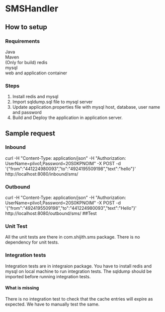 # SMSHandler
## How to setup
### Requirements
Java<br> 
Maven<br> (Only for build)
redis<br>
mysql<br>
web and application container
### Steps
1. Install redis and mysql 
2. Import sqldump.sql file to mysql server
3. Update application.properties file with mysql host, database, user name and password
4. Build and Deploy the application in application server. 
## Sample request
### Inbound
curl -H "Content-Type: application/json" -H "Authorization: UserName=plivo1,Password=20S0KPNOIM" -X POST -d '{"from":"441224980093","to":"4924195509198","text":"hello"}' http://localhost:8080/inbound/sms/
### Outbound
curl -H "Content-Type: application/json" -H "Authorization: UserName=plivo1,Password=20S0KPNOIM" -X POST -d '{"from":"4924195509198","to":"441224980093","text":"Hello"}' http://localhost:8080/outbound/sms/
##Test
### Unit Test
All the unit tests are there in com.shijith.sms package. 
There is no dependency for unit tests.

### Integration tests
Integration tests are in integraion package. 
You have to install redis and mysql on local machine to run integration tests. 
The sqldump should be imported before running integration tests. 
#### What is missing
There is no integration test to check that the cache entries will expire as expected. We have to manually test the same.
 
